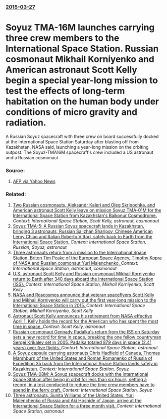 ### [2015-03-27](/news/2015/03/27/index.md)

# Soyuz TMA-16M launches carrying three crew members to the International Space Station. Russian cosmonaut Mikhail Korniyenko and American astronaut Scott Kelly begin a special year-long mission to test the effects of long-term habitation on the human body under conditions of micro gravity and radiation. 

A Russian Soyuz spacecraft with three crew on board successfully docked at the International Space Station Saturday after blasting off from Kazakhstan, NASA said, launching a year-long mission on the orbiting outpost. The Soyuz-TMA16M spacecraft&#x27;s crew included a US astronaut and a Russian cosmonaut


### Source:

1. [AFP via Yahoo News](http://news.yahoo.com/russian-soyuz-spacecraft-russian-us-astronauts-blasts-off-200655593.html)

### Related:

1. [Two Russian cosmonauts, Aleksandr Kaleri and Oleg Skripochka, and American astronaut Scott Kelly leave on mission Soyuz TMA-01M for the International Space Station from Kazakhstan's Baikonur Cosmodrome. ](/news/2010/10/8/two-russian-cosmonauts-aleksandr-kaleri-and-oleg-skripochka-and-american-astronaut-scott-kelly-leave-on-mission-soyuz-tma-01m-for-the-inte.md) _Context: International Space Station, Scott Kelly, astronaut, cosmonaut_
2. [ Soyuz TMA-5: A Russian Soyuz spacecraft lands in Kazakhstan, bringing 3 astronauts, Russian Salizhan Sharipov, Chinese American Leroy Chiao and Italian Roberto Vittori, safely back to Earth from the International Space Station. ](/news/2005/04/24/soyuz-tma-5-a-russian-soyuz-spacecraft-lands-in-kazakhstan-bringing-3-astronauts-russian-salizhan-sharipov-chinese-american-leroy-chiao.md) _Context: International Space Station, Russian, Soyuz, astronaut_
3. [Three astronauts return from a mission to the International Space Station, Briton Tim Peake of the European Space Agency, Timothy Kopra of NASA and Russian cosmonaut Yuri Malenchenko. ](/news/2016/06/18/three-astronauts-return-from-a-mission-to-the-international-space-station-briton-tim-peake-of-the-european-space-agency-timothy-kopra-of-n.md) _Context: International Space Station, astronaut, cosmonaut_
4. [U.S. astronaut Scott Kelly and Russian cosmonaut Mikhail Korniyenko return to Earth after 340 days aboard the International Space Station (ISS). ](/news/2016/03/1/u-s-astronaut-scott-kelly-and-russian-cosmonaut-mikhail-korniyenko-return-to-earth-after-340-days-aboard-the-international-space-station-i.md) _Context: International Space Station, Mikhail Korniyenko, Scott Kelly_
5. [NASA and Roscosmos announce that veteran spaceflyers Scott Kelly and Mikhail Korniyenko will carry out the first year-long mission to the International Space Station in 2015. ](/news/2012/11/26/nasa-and-roscosmos-announce-that-veteran-spaceflyers-scott-kelly-and-mikhail-korniyenko-will-carry-out-the-first-year-long-mission-to-the-in.md) _Context: International Space Station, Mikhail Korniyenko, Scott Kelly_
6. [Astronaut Scott Kelly announces his retirement from NASA effective April 1. Kelly holds the record for the American who has spent the most time in space. ](/news/2016/03/11/astronaut-scott-kelly-announces-his-retirement-from-nasa-effective-april-1-kelly-holds-the-record-for-the-american-who-has-spent-the-most-t.md) _Context: Scott Kelly, astronaut_
7. [Russian cosmonaut Gennady Padalka's return from the ISS on Saturday sets a new record for time in space, breaking the one fellow countryman Sergei Krikalev set in 2005. Padalka totaled 879 days in space (2.41 years) over five flights. ](/news/2015/09/13/russian-cosmonaut-gennady-padalka-s-return-from-the-iss-on-saturday-sets-a-new-record-for-time-in-space-breaking-the-one-fellow-countryman.md) _Context: International Space Station, astronaut_
8. [A Soyuz capsule carrying astronauts Chris Hadfield of Canada, Thomas Marshburn of the United States and Roman Romanenko of Russia of Expedition 35 back from the International Space Station lands safely in Kazakhstan. ](/news/2013/05/14/a-soyuz-capsule-carrying-astronauts-chris-hadfield-of-canada-thomas-marshburn-of-the-united-states-and-roman-romanenko-of-russia-of-expedit.md) _Context: International Space Station, Soyuz_
9. [Soyuz TMA-08M: A Soyuz spacecraft docks with the International Space Station after being in orbit for less than six hours, setting a record, in a test conducted to reduce the time crew members have to spend in the ferry craft. ](/news/2013/03/29/soyuz-tma-08m-a-soyuz-spacecraft-docks-with-the-international-space-station-after-being-in-orbit-for-less-than-six-hours-setting-a-record.md) _Context: International Space Station, Soyuz_
10. [Three astronauts, Sunita Williams of the United States, Yuri Malenchenko of Russia and Aki Hoshide of Japan, arrive at the International Space Station for a three month visit. ](/news/2012/07/17/three-astronauts-sunita-williams-of-the-united-states-yuri-malenchenko-of-russia-and-aki-hoshide-of-japan-arrive-at-the-international-spa.md) _Context: International Space Station, astronaut_
